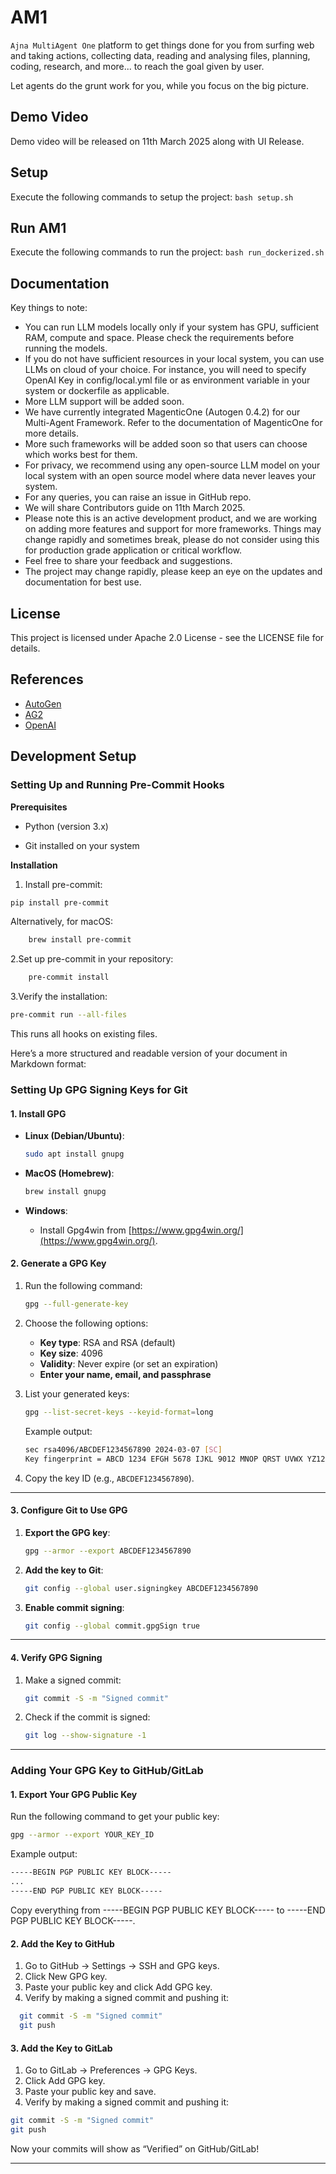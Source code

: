 # AM1
`Ajna MultiAgent One` platform to get things done for you from surfing web and taking actions, collecting data, reading and analysing files, planning, coding, research, and
more... to reach the goal given by user.

Let agents do the grunt work for you, while you focus on the big picture.

## Demo Video
Demo video will be released on 11th March 2025 along with UI Release.

## Setup
Execute the following commands to setup the project:
```bash setup.sh```

## Run AM1
Execute the following commands to run the project:
```bash run_dockerized.sh```

## Documentation
Key things to note:
- You can run LLM models locally only if your system has GPU, sufficient RAM, compute and space. Please check the requirements before running the models.
- If you do not have sufficient resources in your local system, you can use LLMs on cloud of your choice. For instance, you will need to specify OpenAI Key in config/local.yml file or as environment variable in your system or dockerfile as applicable. 
- More LLM support will be added soon.
- We have currently integrated MagenticOne (Autogen 0.4.2) for our Multi-Agent Framework. Refer to the documentation of MagenticOne for more details.
- More such frameworks will be added soon so that users can choose which works best for them.
- For privacy, we recommend using any open-source LLM model on your local system with an open source model where data never leaves your system.
- For any queries, you can raise an issue in GitHub repo.
- We will share Contributors guide on 11th March 2025.
- Please note this is an active development product, and we are working on adding more features and support for more frameworks. Things may change rapidly and sometimes break, please do not consider using this for production grade application or critical workflow.
- Feel free to share your feedback and suggestions.
- The project may change rapidly, please keep an eye on the updates and documentation for best use.

## License
This project is licensed under Apache 2.0 License - see the LICENSE file for details.

## References
- [AutoGen](https://github.com/microsoft/autogen)
- [AG2](https://github.com/ag2ai/ag2)
- [OpenAI](https://openai.com)


## Development Setup

### Setting Up and Running Pre-Commit Hooks

**Prerequisites**

- Python (version 3.x)

- Git installed on your system

**Installation**

1. Install pre-commit:

```bash
pip install pre-commit
```

Alternatively, for macOS:
```bash
    brew install pre-commit
```
2.Set up pre-commit in your repository:
```bash
    pre-commit install
```
3.Verify the installation:

```bash
pre-commit run --all-files
```

This runs all hooks on existing files.


Here’s a more structured and readable version of your document in Markdown format:

### Setting Up GPG Signing Keys for Git

#### 1. Install GPG

- **Linux (Debian/Ubuntu)**:
    ```bash
    sudo apt install gnupg
    ```

- **MacOS (Homebrew)**:
    ```bash
    brew install gnupg
    ```

- **Windows**:
    - Install Gpg4win from [https://www.gpg4win.org/](https://www.gpg4win.org/).

#### 2. Generate a GPG Key

1. Run the following command:
    ```bash
    gpg --full-generate-key
    ```

2. Choose the following options:
    - **Key type**: RSA and RSA (default)
    - **Key size**: 4096
    - **Validity**: Never expire (or set an expiration)
    - **Enter your name, email, and passphrase**

3. List your generated keys:
    ```bash
    gpg --list-secret-keys --keyid-format=long
    ```

   Example output:
    ```bash
    sec rsa4096/ABCDEF1234567890 2024-03-07 [SC]
    Key fingerprint = ABCD 1234 EFGH 5678 IJKL 9012 MNOP QRST UVWX YZ12
    ```

4. Copy the key ID (e.g., `ABCDEF1234567890`).

---

#### 3. Configure Git to Use GPG

1. **Export the GPG key**:
    ```bash
    gpg --armor --export ABCDEF1234567890
    ```

2. **Add the key to Git**:
    ```bash
    git config --global user.signingkey ABCDEF1234567890
    ```

3. **Enable commit signing**:
    ```bash
    git config --global commit.gpgSign true
    ```

---

#### 4. Verify GPG Signing

1. Make a signed commit:
    ```bash
    git commit -S -m "Signed commit"
    ```

2. Check if the commit is signed:
    ```bash
    git log --show-signature -1
    ```

---

### Adding Your GPG Key to GitHub/GitLab

#### 1. Export Your GPG Public Key

Run the following command to get your public key:
```bash
gpg --armor --export YOUR_KEY_ID
```
Example output:

```bash
-----BEGIN PGP PUBLIC KEY BLOCK-----
...
-----END PGP PUBLIC KEY BLOCK-----
```
Copy everything from -----BEGIN PGP PUBLIC KEY BLOCK----- to -----END PGP PUBLIC KEY BLOCK-----.


#### 2. Add the Key to GitHub

1.	Go to GitHub → Settings → SSH and GPG keys.
2.	Click New GPG key.
3.	Paste your public key and click Add GPG key.
4.	Verify by making a signed commit and pushing it:
```bash
  git commit -S -m "Signed commit"
  git push
```

#### 3. Add the Key to GitLab

1.	Go to GitLab → Preferences → GPG Keys.
2.	Click Add GPG key.
3.	Paste your public key and save.
4.	Verify by making a signed commit and pushing it:
	
```bash
git commit -S -m "Signed commit"
git push
```

  Now your commits will show as “Verified” on GitHub/GitLab!

---

